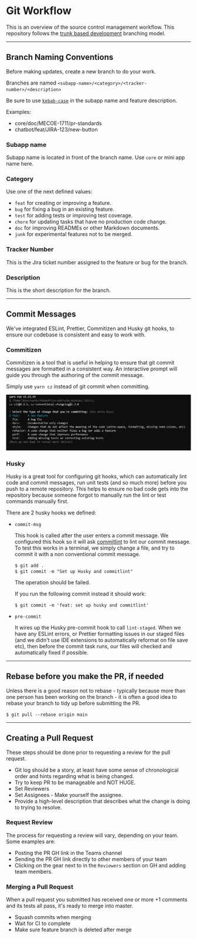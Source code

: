 # Git Workflow

This is an overview of the source control management workflow. This repository follows the [trunk based development](https://trunkbaseddevelopment.com/) branching model.

---

## Branch Naming Conventions

Before making updates, create a new branch to do your work.

Branches are named `<subapp-name>/<category>/<tracker-number>/<description>`

Be sure to use [`kebab-case`](https://medium.com/javascript-in-plain-english/convert-string-to-different-case-styles-snake-kebab-camel-and-pascal-case-in-javascript-da724b7220d7) in the subapp name and feature description.

Examples:

- core/doc/MECOE-1711/pr-standards
- chatbot/feat/JIRA-123/new-button

### Subapp name

Subapp name is located in front of the branch name. Use `core` or mini app name here.

### Category

Use one of the next defined values:

- `feat` for creating or improving a feature.
- `bug` for fixing a bug in an existing feature.
- `test` for adding tests or improving test coverage.
- `chore` for updating tasks that have no production code change.
- `doc` for improving READMEs or other Markdown documents.
- `junk` for experimental features not to be merged.

### Tracker Number

This is the Jira ticket number assigned to the feature or bug for the branch.

### Description

This is the short description for the branch.

---

## Commit Messages

We've integrated ESLint, Prettier, Commitizen and Husky git hooks, to ensure our codebase is consistent and easy to work with.

### Commitizen

Commitizen is a tool that is useful in helping to ensure that git commit messages are formatted in a consistent way.
An interactive prompt will guide you through the authoring of the commit message.

Simply use `yarn cz` instead of git commit when committing.

[![Add and commit with Commitizen](./images/add-commit.png)](./images/add-commit.png)

### Husky

Husky is a great tool for configuring git hooks, which can automatically lint code and commit messages, run unit tests (and so much more) before you push to a remote repository. This helps to ensure no bad code gets into the repository because someone forgot to manually run the lint or test commands manually first.

There are 2 husky hooks we defined:

- `commit-msg`

  This hook is called after the user enters a commit message. We configured this hook so it will ask [commitlint](https://github.com/conventional-changelog/commitlint) to lint our commit message. To test this works in a terminal, we simply change a file, and try to commit it with a non conventional commit message.

  ```
  $ git add .
  $ git commit -m "Set up Husky and commitlint"
  ```

  The operation should be failed.

  If you run the following commit instead it should work:

  ```
  $ git commit -m 'feat: set up husky and commitlint'
  ```

- `pre-commit`

  It wires up the Husky pre-commit hook to call `lint-staged`. When we have any ESLint errors, or Prettier formatting issues in our staged files (and we didn't use IDE extensions to automatically reformat on file save etc), then before the commit task runs, our files will checked and automatically fixed if possible.

---

## Rebase before you make the PR, if needed

Unless there is a good reason not to rebase - typically because more than one person has been working on the branch - it is often a good idea to rebase your branch to tidy up before submitting the PR.

```
$ git pull --rebase origin main
```

---

## Creating a Pull Request

These steps should be done prior to requesting a review for the pull request.

- Git log should be a story, at least have some sense of chronological order and hints regarding what is being changed.
- Try to keep PR to be manageable and NOT HUGE.
- Set Reviewers
- Set Assignees - Make yourself the assignee.
- Provide a high-level description that describes what the change is doing to trying to resolve.

### Request Review

The process for requesting a review will vary, depending on your team. Some examples are:

- Posting the PR GH link in the Teams channel
- Sending the PR GH link directly to other members of your team
- Clicking on the gear next to in the `Reviewers` section on GH and adding team members.

### Merging a Pull Request

When a pull request you submitted has received one or more +1 comments and its tests all pass, it's ready to merge into master.

- Squash commits when merging
- Wait for CI to complete
- Make sure feature branch is deleted after merge
